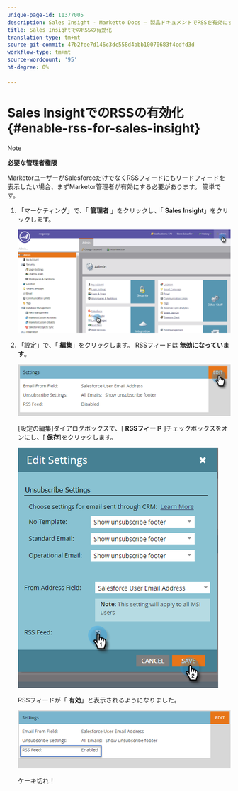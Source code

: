 ```yaml
---
unique-page-id: 11377005
description: Sales Insight - Marketto Docs — 製品ドキュメントでRSSを有効にする
title: Sales InsightでのRSSの有効化
translation-type: tm+mt
source-git-commit: 47b2fee7d146c3dc558d4bbb10070683f4cdfd3d
workflow-type: tm+mt
source-wordcount: '95'
ht-degree: 0%

---
```



# Sales InsightでのRSSの有効化 {#enable-rss-for-sales-insight}

>[!NOTE]
>
>**必要な管理者権限**

MarketorユーザーがSalesforceだけでなくRSSフィードにもリードフィードを表示したい場合、まずMarketor管理者が有効にする必要があります。 簡単です。

1. 「マーケティング」で、「 **管理者** 」をクリックし、「 **Sales Insight**」をクリックします。

   ![](assets/set-up-rss-1-hands.png)

1. 「設定」で、「 **編集**」をクリックします。 RSSフィードは **無効になっています**。

   ![](assets/rss-settings-tab.png)

   [設定の編集]ダイアログボックスで、[ **RSSフィード** ]チェックボックスをオンにし、[ **保存**]をクリックします。

   ![](assets/rss-edit-settings-2-hands.png)

   RSSフィードが「 **有効**」と表示されるようになりました。

   ![](assets/rss-final-box.png)

   ケーキ切れ！

